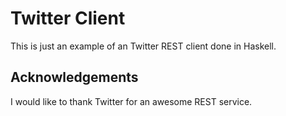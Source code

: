 Twitter Client
================

This is just an example of an Twitter REST client done in Haskell.


Acknowledgements
----------------

I would like to thank Twitter for an awesome REST service.

